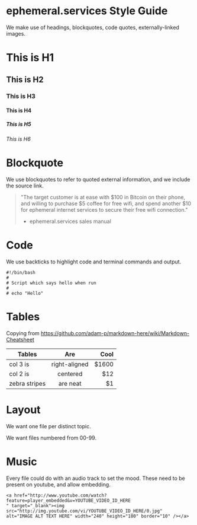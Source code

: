 # ephemeral.services Style Guide

We make use of headings, blockquotes, code quotes, externally-linked images.

# This is H1

## This is H2

### This is H3

#### This is H4

##### This is H5

###### This is H6

# Blockquote

We use blockquotes to refer to quoted external information, and we include the source link.

> "The target customer is at ease with $100 in Bitcoin on their phone, and willing to purchase $5 coffee for free wifi, and spend another $10 for ephemeral internet services to secure their free wifi connection."  
> - ephemeral.services sales manual

# Code

We use backticks to highlight code and terminal commands and output.

```
#!/bin/bash
#
# Script which says hello when run
#
# echo "Hello"
```

# Tables
Copying from https://github.com/adam-p/markdown-here/wiki/Markdown-Cheatsheet


| Tables        | Are           | Cool  |
| ------------- |:-------------:| -----:|
| col 3 is      | right-aligned | $1600 |
| col 2 is      | centered      |   $12 |
| zebra stripes | are neat      |    $1 |

# Layout

We want one file per distinct topic.

We want files numbered from 00-99.

# Music

Every file could do with an audio track to set the mood. These need to be present on youtube, and allow embedding.

```
<a href="http://www.youtube.com/watch?feature=player_embedded&v=YOUTUBE_VIDEO_ID_HERE
" target="_blank"><img src="http://img.youtube.com/vi/YOUTUBE_VIDEO_ID_HERE/0.jpg" 
alt="IMAGE ALT TEXT HERE" width="240" height="180" border="10" /></a>
```


